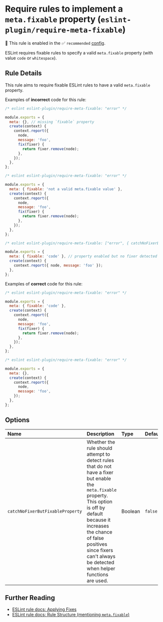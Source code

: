 # Require rules to implement a `meta.fixable` property (`eslint-plugin/require-meta-fixable`)

💼 This rule is enabled in the ✅ `recommended` [config](https://github.com/eslint-community/eslint-plugin-eslint-plugin#presets).

<!-- end auto-generated rule header -->

ESLint requires fixable rules to specify a valid `meta.fixable` property (with value `code` or `whitespace`).

## Rule Details

This rule aims to require fixable ESLint rules to have a valid `meta.fixable` property.

Examples of **incorrect** code for this rule:

```js
/* eslint eslint-plugin/require-meta-fixable: "error" */

module.exports = {
  meta: {}, // missing `fixable` property
  create(context) {
    context.report({
      node,
      message: 'foo',
      fix(fixer) {
        return fixer.remove(node);
      },
    });
  },
};
```

```js
/* eslint eslint-plugin/require-meta-fixable: "error" */

module.exports = {
  meta: { fixable: 'not a valid meta.fixable value' },
  create(context) {
    context.report({
      node,
      message: 'foo',
      fix(fixer) {
        return fixer.remove(node);
      },
    });
  },
};
```

```js
/* eslint eslint-plugin/require-meta-fixable: ["error", { catchNoFixerButFixableProperty: true }] */

module.exports = {
  meta: { fixable: 'code' }, // property enabled but no fixer detected
  create(context) {
    context.report({ node, message: 'foo' });
  },
};
```

Examples of **correct** code for this rule:

```js
/* eslint eslint-plugin/require-meta-fixable: "error" */

module.exports = {
  meta: { fixable: 'code' },
  create(context) {
    context.report({
      node,
      message: 'foo',
      fix(fixer) {
        return fixer.remove(node);
      },
    });
  },
};
```

```js
/* eslint eslint-plugin/require-meta-fixable: "error" */

module.exports = {
  meta: {},
  create(context) {
    context.report({
      node,
      message: 'foo',
    });
  },
};
```

## Options

<!-- begin auto-generated rule options list -->

| Name                             | Description                                                                                                                                                                                                                                                             | Type    | Default |
| :------------------------------- | :---------------------------------------------------------------------------------------------------------------------------------------------------------------------------------------------------------------------------------------------------------------------- | :------ | :------ |
| `catchNoFixerButFixableProperty` | Whether the rule should attempt to detect rules that do not have a fixer but enable the `meta.fixable` property. This option is off by default because it increases the chance of false positives since fixers can't always be detected when helper functions are used. | Boolean | `false` |

<!-- end auto-generated rule options list -->

## Further Reading

- [ESLint rule docs: Applying Fixes](https://eslint.org/docs/latest/extend/custom-rules#applying-fixes)
- [ESLint rule docs: Rule Structure (mentioning `meta.fixable`)](https://eslint.org/docs/latest/extend/custom-rules#rule-structure)
